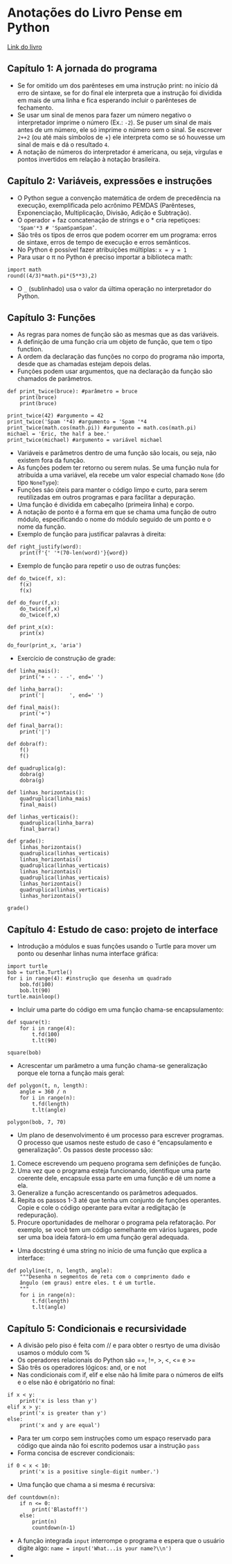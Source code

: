 # Anotações do Livro Pense em Python

[Link do livro](https://penseallen.github.io/PensePython2e/)

## Capítulo 1: A jornada do programa
* Se for omitido um dos parênteses em uma instrução print: no início dá erro de sintaxe, se for do final ele interpreta que a instrução foi dividida em mais de uma linha e fica esperando incluir o parênteses de fechamento.
* Se usar um sinal de menos para fazer um número negativo o interpretador imprime o número (Ex.: `-2`). Se puser um sinal de mais antes de um número, ele só imprime o número sem o sinal. Se escrever `2++2` (ou até mais símbolos de +) ele interpreta como se só houvesse um sinal de mais e dá o resultado `4`.
* A notação de números do interpretador é americana, ou seja, vírgulas e pontos invertidos em relação à notação brasileira.

## Capítulo 2: Variáveis, expressões e instruções
* O Python segue a convenção matemática de ordem de precedência na execução, exemplificada pelo  acrônimo PEMDAS (Parênteses, Exponenciação, Multiplicação, Divisão, Adição e Subtração).
* O operador + faz concatenação de strings e o * cria repetiçoes: `'Spam'*3 # 'SpamSpamSpam’`.
* São três os tipos de erros que podem ocorrer em um programa: erros de sintaxe, erros de tempo de execução e erros semânticos.
* No Python é possível fazer atribuições múltiplas: `x = y = 1`
* Para usar o π no Python é preciso importar a biblioteca math:
```
import math
round((4/3)*math.pi*(5**3),2)
```
* O `_` (sublinhado) usa o valor da última operação no interpretador do Python.

## Capítulo 3: Funções
* As regras para nomes de função são as mesmas que as das variáveis.
* A definição de uma função cria um objeto de função, que tem o tipo function.
* A ordem da declaração das funções no corpo do programa não importa, desde que as chamadas estejam depois delas.
* Funções podem usar argumentos, que na declaração da função são chamados de parâmetros.
```
def print_twice(bruce): #parâmetro = bruce
    print(bruce)
    print(bruce)

print_twice(42) #argumento = 42
print_twice('Spam '*4) #argumento = 'Spam '*4
print_twice(math.cos(math.pi)) #argumento = math.cos(math.pi)
michael = 'Eric, the half a bee.'
print_twice(michael) #argumento = variável michael
```
* Variáveis e parâmetros dentro de uma função são locais, ou seja, não existem fora da função.
* As funções podem ter retorno ou serem nulas. Se uma função nula for atribuída a uma variável, ela recebe um valor especial chamado `None` (do tipo `NoneType`):
* Funções sáo úteis para manter o código limpo e curto, para serem reutilizadas em outros programas e para facilitar a depuração.
* Uma função é dividida em cabeçalho (primeira linha) e corpo.
* A notação de ponto é a forma em que se chama uma função de outro módulo,  especificando o nome do módulo seguido de um ponto e o nome da função.
* Exemplo de função para justificar palavras à direita:
```
def right_justify(word):
    print(f'{' '*(70-len(word)'}{word})
```
* Exemplo de função para repetir o uso de outras funções:
```
def do_twice(f, x):
    f(x)
    f(x)

def do_four(f,x):
    do_twice(f,x)
    do_twice(f,x)

def print_x(x):
    print(x)

do_four(print_x, 'aria')
```
* Exercício de construção de grade:
```
def linha_mais():
    print('+ - - - -', end=' ')

def linha_barra():
    print('|        ', end=' ')

def final_mais():
    print('+')

def final_barra():
    print('|')

def dobra(f):
    f()
    f()

def quadruplica(g):
    dobra(g)
    dobra(g)

def linhas_horizontais():
    quadruplica(linha_mais)
    final_mais()

def linhas_verticais():
    quadruplica(linha_barra)
    final_barra()

def grade():
    linhas_horizontais()
    quadruplica(linhas_verticais)
    linhas_horizontais()
    quadruplica(linhas_verticais)
    linhas_horizontais()
    quadruplica(linhas_verticais)
    linhas_horizontais()
    quadruplica(linhas_verticais)
    linhas_horizontais()

grade()
```

## Capítulo 4: Estudo de caso: projeto de interface
* Introdução a módulos e suas funções usando o Turtle para mover um ponto ou desenhar linhas numa interface gráfica:
```
import turtle
bob = turtle.Turtle()
for i in range(4): #instrução que desenha um quadrado
    bob.fd(100)
    bob.lt(90)
turtle.mainloop()
```
* Incluir uma parte do código em uma função chama-se encapsulamento:
```
def square(t):
    for i in range(4):
        t.fd(100)
        t.lt(90)

square(bob)
```
* Acrescentar um parâmetro a uma função chama-se generalização porque ele torna a função mais geral:
```
def polygon(t, n, length):
    angle = 360 / n
    for i in range(n):
        t.fd(length)
        t.lt(angle)

polygon(bob, 7, 70)
```
* Um plano de desenvolvimento é um processo para escrever programas. O processo que usamos neste estudo de caso é “encapsulamento e generalização”. Os passos deste processo são:
 1. Comece escrevendo um pequeno programa sem definições de função.
 2. Uma vez que o programa esteja funcionando, identifique uma parte coerente dele, encapsule essa parte em uma função e dê um nome a ela.
 3. Generalize a função acrescentando os parâmetros adequados.
 4. Repita os passos 1-3 até que tenha um conjunto de funções operantes. Copie e cole o código operante para evitar a redigitação (e redepuração).
 5. Procure oportunidades de melhorar o programa pela refatoração. Por exemplo, se você tem um código semelhante em vários lugares, pode ser uma boa ideia fatorá-lo em uma função geral adequada.
* Uma docstring é uma string no início de uma função que explica a interface:
```
def polyline(t, n, length, angle):
    """Desenha n segmentos de reta com o comprimento dado e
    ângulo (em graus) entre eles. t é um turtle.
    """
    for i in range(n):
        t.fd(length)
        t.lt(angle)
```

## Capítulo 5: Condicionais e recursividade
* A divisão pelo piso é feita com // e para obter o resrtyo de uma divisão usamos o módulo com %
* Os operadores relacionais do Python são ==, !=, >, <, <= e >=
* São três os operadores lógicos: and, or e not
* Nas condicionais com if, elif e else não há limite para o números de eilfs e o else não é obrigatório no final:
```
if x < y:
    print('x is less than y')
elif x > y:
    print('x is greater than y')
else:
    print('x and y are equal')
```
* Para ter um corpo sem instruções como um espaço reservado para código que ainda não foi escrito podemos usar a instrução `pass`
* Forma concisa de escrever condicionais:
```
if 0 < x < 10:
    print('x is a positive single-digit number.')
```
* Uma função que chama a si mesma é recursiva:
```
def countdown(n):
    if n <= 0:
        print('Blastoff!')
    else:
        print(n)
        countdown(n-1)
```
* A função integrada `input` interrompe o programa e espera que o usuário digite algo:
`name = input('What...is your name?\\n')`
* 